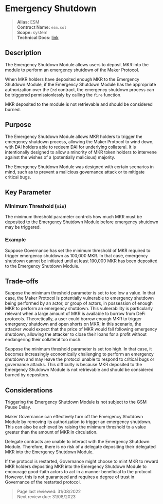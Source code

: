 # Emergency Shutdown

>**Alias:** ESM  
>**Contract Name:** `esm.sol`  
>**Scope:** system  
>**Technical Docs:** [link](https://docs.makerdao.com/smart-contract-modules/shutdown/emergency-shutdown-module)

## Description

The Emergency Shutdown Module allows users to deposit MKR into the module to perform an emergency shutdown of the Maker Protocol.

When MKR holders have deposited enough MKR to the Emergency Shutdown Module, if the Emergency Shutdown Module has the appropriate authorization over the `End` contract, the emergency shutdown process can be triggered permissionlessly by calling the `fire` function.

MKR deposited to the module is not retrievable and should be considered burned.

## Purpose

The Emergency Shutdown Module allows MKR holders to trigger the emergency shutdown process, allowing the Maker Protocol to wind down, with DAI holders able to redeem DAI for underlying collateral. It is intentionally designed to allow a minority of MKR token holders to intervene against the wishes of a (potentially malicious) majority.

The Emergency Shutdown Module was designed with certain scenarios in mind, such as to prevent a malicious governance attack or to mitigate critical bugs.

## Key Parameter

### Minimum Threshold (`min`)

The minimum threshold parameter controls how much MKR must be deposited to the Emergency Shutdown Module before emergency shutdown may be triggered.

### Example

Suppose Governance has set the minimum threshold of MKR required to trigger emergency shutdown as 100,000 MKR. In that case, emergency shutdown cannot be initiated until at least 100,000 MKR has been deposited to the Emergency Shutdown Module. 

## Trade-offs

Suppose the minimum threshold parameter is set to too low a value. In that case, the Maker Protocol is potentially vulnerable to emergency shutdown being performed by an actor, or group of actors, in possession of enough MKR to perform an emergency shutdown. This vulnerability is particularly relevant when a large amount of MKR is available to borrow from DeFi protocols. Theoretically, a user could borrow enough MKR to trigger emergency shutdown and open shorts on MKR; in this scenario, the attacker would expect that the price of MKR would fall following emergency shutdown, allowing the attacker to close their loans for a profit without endangering their collateral too much.

Suppose the minimum threshold parameter is set too high. In that case, it becomes increasingly economically challenging to perform an emergency shutdown and may leave the protocol unable to respond to critical bugs or governance attacks. This difficulty is because MKR deposited to the Emergency Shutdown Module is not retrievable and should be considered burned by depositors. 

## Considerations

Triggering the Emergency Shutdown Module is not subject to the GSM Pause Delay.

Maker Governance can effectively turn off the Emergency Shutdown Module by removing its authorization to trigger an emergency shutdown. This can also be achieved by raising the minimum threshold to a value greater than the amount of MKR in circulation.

Delegate contracts are unable to interact with the Emergency Shutdown Module. Therefore, there is no risk of a delegate depositing their delegated MKR into the Emergency Shutdown Module.

If the protocol is restarted, Governance might choose to mint MKR to reward MKR holders depositing MKR into the Emergency Shutdown Module to encourage good-faith actors to act in a manner beneficial to the protocol. However, this is not guaranteed and requires a degree of trust in Governance of the restarted protocol.


>Page last reviewed: 31/08/2022  
>Next review due: 31/08/2023

